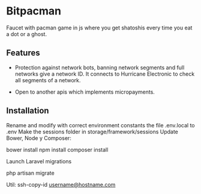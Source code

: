 # Bitpacman

Faucet with pacman game in js where you get shatoshis every time you eat a dot or a ghost.

## Features

- Protection against network bots, banning network segments and full networks give a network ID. It connects to Hurricane Electronic to check all segments of a network.

- Open to another apis which implements micropayments.

## Installation

Rename and modify with correct environment constants the file .env.local to .env
Make the sessions folder in storage/framework/sessions
Update Bower, Node y Composer:

bower install
npm install
composer install

Launch Laravel migrations

php artisan migrate

Util:
ssh-copy-id username@hostname.com
